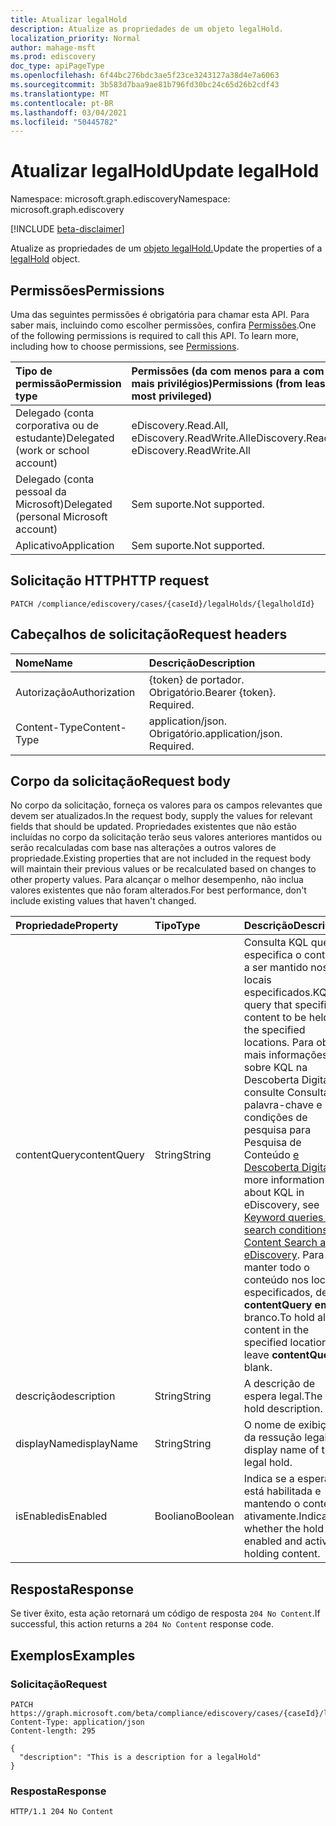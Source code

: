 ```yaml
---
title: Atualizar legalHold
description: Atualize as propriedades de um objeto legalHold.
localization_priority: Normal
author: mahage-msft
ms.prod: ediscovery
doc_type: apiPageType
ms.openlocfilehash: 6f44bc276bdc3ae5f23ce3243127a38d4e7a6063
ms.sourcegitcommit: 3b583d7baa9ae81b796fd30bc24c65d26b2cdf43
ms.translationtype: MT
ms.contentlocale: pt-BR
ms.lasthandoff: 03/04/2021
ms.locfileid: "50445782"
---
```

# <a name="update-legalhold"></a><span data-ttu-id="ea89f-103">Atualizar legalHold</span><span class="sxs-lookup"><span data-stu-id="ea89f-103">Update legalHold</span></span>

<span data-ttu-id="ea89f-104">Namespace: microsoft.graph.ediscovery</span><span class="sxs-lookup"><span data-stu-id="ea89f-104">Namespace: microsoft.graph.ediscovery</span></span>

[!INCLUDE [beta-disclaimer](../../includes/beta-disclaimer.md)]

<span data-ttu-id="ea89f-105">Atualize as propriedades de um [objeto legalHold.](../resources/ediscovery-legalhold.md)</span><span class="sxs-lookup"><span data-stu-id="ea89f-105">Update the properties of a [legalHold](../resources/ediscovery-legalhold.md) object.</span></span>

## <a name="permissions"></a><span data-ttu-id="ea89f-106">Permissões</span><span class="sxs-lookup"><span data-stu-id="ea89f-106">Permissions</span></span>

<span data-ttu-id="ea89f-p101">Uma das seguintes permissões é obrigatória para chamar esta API. Para saber mais, incluindo como escolher permissões, confira [Permissões](/graph/permissions-reference).</span><span class="sxs-lookup"><span data-stu-id="ea89f-p101">One of the following permissions is required to call this API. To learn more, including how to choose permissions, see [Permissions](/graph/permissions-reference).</span></span>

|<span data-ttu-id="ea89f-109">Tipo de permissão</span><span class="sxs-lookup"><span data-stu-id="ea89f-109">Permission type</span></span>|<span data-ttu-id="ea89f-110">Permissões (da com menos para a com mais privilégios)</span><span class="sxs-lookup"><span data-stu-id="ea89f-110">Permissions (from least to most privileged)</span></span>|
|:---|:---|
|<span data-ttu-id="ea89f-111">Delegado (conta corporativa ou de estudante)</span><span class="sxs-lookup"><span data-stu-id="ea89f-111">Delegated (work or school account)</span></span>|<span data-ttu-id="ea89f-112">eDiscovery.Read.All, eDiscovery.ReadWrite.All</span><span class="sxs-lookup"><span data-stu-id="ea89f-112">eDiscovery.Read.All, eDiscovery.ReadWrite.All</span></span>|
|<span data-ttu-id="ea89f-113">Delegado (conta pessoal da Microsoft)</span><span class="sxs-lookup"><span data-stu-id="ea89f-113">Delegated (personal Microsoft account)</span></span>|<span data-ttu-id="ea89f-114">Sem suporte.</span><span class="sxs-lookup"><span data-stu-id="ea89f-114">Not supported.</span></span>|
|<span data-ttu-id="ea89f-115">Aplicativo</span><span class="sxs-lookup"><span data-stu-id="ea89f-115">Application</span></span>|<span data-ttu-id="ea89f-116">Sem suporte.</span><span class="sxs-lookup"><span data-stu-id="ea89f-116">Not supported.</span></span>|

## <a name="http-request"></a><span data-ttu-id="ea89f-117">Solicitação HTTP</span><span class="sxs-lookup"><span data-stu-id="ea89f-117">HTTP request</span></span>

<!-- {
  "blockType": "ignored"
}
-->

``` http
PATCH /compliance/ediscovery/cases/{caseId}/legalHolds/{legalholdId}
```

## <a name="request-headers"></a><span data-ttu-id="ea89f-118">Cabeçalhos de solicitação</span><span class="sxs-lookup"><span data-stu-id="ea89f-118">Request headers</span></span>

|<span data-ttu-id="ea89f-119">Nome</span><span class="sxs-lookup"><span data-stu-id="ea89f-119">Name</span></span>|<span data-ttu-id="ea89f-120">Descrição</span><span class="sxs-lookup"><span data-stu-id="ea89f-120">Description</span></span>|
|:---|:---|
|<span data-ttu-id="ea89f-121">Autorização</span><span class="sxs-lookup"><span data-stu-id="ea89f-121">Authorization</span></span>|<span data-ttu-id="ea89f-p102">{token} de portador. Obrigatório.</span><span class="sxs-lookup"><span data-stu-id="ea89f-p102">Bearer {token}. Required.</span></span>|
|<span data-ttu-id="ea89f-124">Content-Type</span><span class="sxs-lookup"><span data-stu-id="ea89f-124">Content-Type</span></span>|<span data-ttu-id="ea89f-p103">application/json. Obrigatório.</span><span class="sxs-lookup"><span data-stu-id="ea89f-p103">application/json. Required.</span></span>|

## <a name="request-body"></a><span data-ttu-id="ea89f-127">Corpo da solicitação</span><span class="sxs-lookup"><span data-stu-id="ea89f-127">Request body</span></span>

<span data-ttu-id="ea89f-128">No corpo da solicitação, forneça os valores para os campos relevantes que devem ser atualizados.</span><span class="sxs-lookup"><span data-stu-id="ea89f-128">In the request body, supply the values for relevant fields that should be updated.</span></span> <span data-ttu-id="ea89f-129">Propriedades existentes que não estão incluídas no corpo da solicitação terão seus valores anteriores mantidos ou serão recalculadas com base nas alterações a outros valores de propriedade.</span><span class="sxs-lookup"><span data-stu-id="ea89f-129">Existing properties that are not included in the request body will maintain their previous values or be recalculated based on changes to other property values.</span></span> <span data-ttu-id="ea89f-130">Para alcançar o melhor desempenho, não inclua valores existentes que não foram alterados.</span><span class="sxs-lookup"><span data-stu-id="ea89f-130">For best performance, don't include existing values that haven't changed.</span></span>

|<span data-ttu-id="ea89f-131">Propriedade</span><span class="sxs-lookup"><span data-stu-id="ea89f-131">Property</span></span>|<span data-ttu-id="ea89f-132">Tipo</span><span class="sxs-lookup"><span data-stu-id="ea89f-132">Type</span></span>|<span data-ttu-id="ea89f-133">Descrição</span><span class="sxs-lookup"><span data-stu-id="ea89f-133">Description</span></span>|
|:---|:---|:---|
|<span data-ttu-id="ea89f-134">contentQuery</span><span class="sxs-lookup"><span data-stu-id="ea89f-134">contentQuery</span></span>|<span data-ttu-id="ea89f-135">String</span><span class="sxs-lookup"><span data-stu-id="ea89f-135">String</span></span>|<span data-ttu-id="ea89f-136">Consulta KQL que especifica o conteúdo a ser mantido nos locais especificados.</span><span class="sxs-lookup"><span data-stu-id="ea89f-136">KQL query that specifies content to be held in the specified locations.</span></span> <span data-ttu-id="ea89f-137">Para obter mais informações sobre KQL na Descoberta Digital, consulte Consultas de palavra-chave e condições de pesquisa para Pesquisa de Conteúdo [e Descoberta Digital.](/microsoft-365/compliance/keyword-queries-and-search-conditions)</span><span class="sxs-lookup"><span data-stu-id="ea89f-137">For more information about KQL in eDiscovery, see [Keyword queries and search conditions for Content Search and eDiscovery](/microsoft-365/compliance/keyword-queries-and-search-conditions).</span></span> <span data-ttu-id="ea89f-138">Para manter todo o conteúdo nos locais especificados, deixe **contentQuery em** branco.</span><span class="sxs-lookup"><span data-stu-id="ea89f-138">To hold all content in the specified locations, leave **contentQuery** blank.</span></span> |
|<span data-ttu-id="ea89f-139">descrição</span><span class="sxs-lookup"><span data-stu-id="ea89f-139">description</span></span>|<span data-ttu-id="ea89f-140">String</span><span class="sxs-lookup"><span data-stu-id="ea89f-140">String</span></span>| <span data-ttu-id="ea89f-141">A descrição de espera legal.</span><span class="sxs-lookup"><span data-stu-id="ea89f-141">The legal hold description.</span></span> |
|<span data-ttu-id="ea89f-142">displayName</span><span class="sxs-lookup"><span data-stu-id="ea89f-142">displayName</span></span>|<span data-ttu-id="ea89f-143">String</span><span class="sxs-lookup"><span data-stu-id="ea89f-143">String</span></span>| <span data-ttu-id="ea89f-144">O nome de exibição da ressução legal.</span><span class="sxs-lookup"><span data-stu-id="ea89f-144">The display name of the legal hold.</span></span> |
|<span data-ttu-id="ea89f-145">isEnabled</span><span class="sxs-lookup"><span data-stu-id="ea89f-145">isEnabled</span></span>|<span data-ttu-id="ea89f-146">Booliano</span><span class="sxs-lookup"><span data-stu-id="ea89f-146">Boolean</span></span>|<span data-ttu-id="ea89f-147">Indica se a espera está habilitada e mantendo o conteúdo ativamente.</span><span class="sxs-lookup"><span data-stu-id="ea89f-147">Indicates whether the hold is enabled and actively holding content.</span></span> |

## <a name="response"></a><span data-ttu-id="ea89f-148">Resposta</span><span class="sxs-lookup"><span data-stu-id="ea89f-148">Response</span></span>

<span data-ttu-id="ea89f-149">Se tiver êxito, esta ação retornará um código de resposta `204 No Content`.</span><span class="sxs-lookup"><span data-stu-id="ea89f-149">If successful, this action returns a `204 No Content` response code.</span></span>

## <a name="examples"></a><span data-ttu-id="ea89f-150">Exemplos</span><span class="sxs-lookup"><span data-stu-id="ea89f-150">Examples</span></span>

### <a name="request"></a><span data-ttu-id="ea89f-151">Solicitação</span><span class="sxs-lookup"><span data-stu-id="ea89f-151">Request</span></span>

<!-- {
  "blockType": "request",
  "name": "update_legalhold"
}
-->

``` http
PATCH https://graph.microsoft.com/beta/compliance/ediscovery/cases/{caseId}/legalHolds/{legalholdId}
Content-Type: application/json
Content-length: 295

{
  "description": "This is a description for a legalHold"
}
```

### <a name="response"></a><span data-ttu-id="ea89f-152">Resposta</span><span class="sxs-lookup"><span data-stu-id="ea89f-152">Response</span></span>

<!-- {
  "blockType": "response",
  "truncated": true,
  "@odata.type": "microsoft.graph.ediscovery.legalHold"
}
-->

``` http
HTTP/1.1 204 No Content
```
